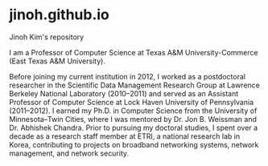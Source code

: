 # jinoh.github.io
Jinoh Kim's repository

I am a Professor of Computer Science at Texas A&M University-Commerce (East Texas A&M University). 

Before joining my current institution in 2012, I worked as a postdoctoral researcher in the Scientific Data Management Research Group at Lawrence Berkeley National Laboratory (2010–2011) and served as an Assistant Professor of Computer Science at Lock Haven University of Pennsylvania (2011–2012). I earned my Ph.D. in Computer Science from the University of Minnesota–Twin Cities, where I was mentored by Dr. Jon B. Weissman and Dr. Abhishek Chandra. Prior to pursuing my doctoral studies, I spent over a decade as a research staff member at ETRI, a national research lab in Korea, contributing to projects on broadband networking systems, network management, and network security.
